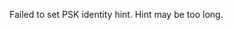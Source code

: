 
Failed to set PSK identity hint. Hint may be too long.

<a id="ERR_TRACE_EVENTS_CATEGORY_REQUIRED"></a>
